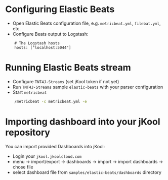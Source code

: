 # Configuring Elastic Beats

* Open Elastic Beats configuration file, e.g. `metricbeat.yml`, `filebat.yml`, etc.
* Configure Beats output to Logstash:
```properties
    # The Logstash hosts
    hosts: ["localhost:5044"]
```

# Running Elastic Beats stream

* Configure `TNT4J-Streams` (set jKool token if not yet)
* Run `TNT4J-Streams` sample `elastic-beats` with your parser configuration
* Start `metricbeat`
```cmd
    /metricbeat -c metricbeat.yml -e
```

# Importing dashboard into your jKool repository

You can import provided Dashboards into jKool:
* Login your `jkool.jkoolcloud.com`
* menu -> import/export -> dashboards -> import -> import dashboards -> chose file
* select dashboard file from `samples/elastic-beats/dashboards` directory